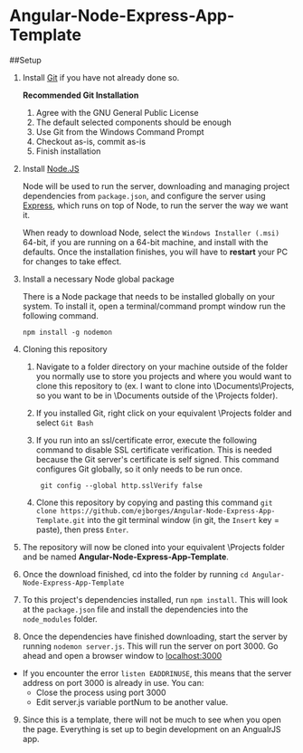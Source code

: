 Angular-Node-Express-App-Template
=================================

##Setup
1. Install [Git](http://git-scm.com/downloads) if you have not already done so.
    
    **Recommended Git Installation** 
    1. Agree with the GNU General Public License 
    2. The default selected components should be enough
    3. Use Git from the Windows Command Prompt
    4. Checkout as-is, commit as-is
    5. Finish installation
  
2. Install [Node.JS](http://nodejs.org/download/)

    Node will be used to run the server, downloading and managing project dependencies from `package.json`, and configure the server using [Express](http://expressjs.com/), which runs on top of Node, to run the server the way we want it.
    
	When ready to download Node, select the `Windows Installer (.msi)` 64-bit, if you are running on a 64-bit machine, and install with the defaults. Once the installation finishes, you will have to **restart** your PC for changes to take effect. 

3. Install a necessary Node global package
  
    There is a Node package that needs to be installed globally on your system. To install it, open a terminal/command prompt window run the following command.
    
     ```
     npm install -g nodemon
     ```
4. Cloning this repository
    1. Navigate to a folder directory on your machine outside of the folder you normally use to store you projects and where you would want to clone this repository to (ex. I want to clone into \Documents\Projects, so you want to be in \Documents outside of the \Projects folder). 
    2. If you installed Git, right click on your equivalent \Projects folder and select `Git Bash`
    3. If you run into an ssl/certificate error, execute the following command to disable SSL certificate verification. This is needed because the Git server's certificate is self signed. This command configures Git globally, so it only needs to be run once.
          
            git config --global http.sslVerify false
          
    4. Clone this repository by copying and pasting this command `git clone https://github.com/ejborges/Angular-Node-Express-App-Template.git` into the git terminal window (in git, the `Insert` key = paste), then press `Enter`. 

5. The repository will now be cloned into your equivalent \Projects folder and be named **Angular-Node-Express-App-Template**.

6. Once the download finished, cd into the folder by running `cd Angular-Node-Express-App-Template` 

7. To this project's dependencies installed, run `npm install`. This will look at the `package.json` file and install the dependencies into the `node_modules` folder. 
8. Once the dependencies have finished downloading, start the server by running `nodemon server.js`. This will run the server on port 3000. Go ahead and open a browser window to [localhost:3000](http://localhost:3000)
  - If you encounter the error `listen EADDRINUSE`, this means that the server address on port 3000 is already in use. You can:
    - Close the process using port 3000
    - Edit server.js variable portNum to be another value.

9. Since this is a template, there will not be much to see when you open the page. Everything is set up to begin development on an AngualrJS app. 
